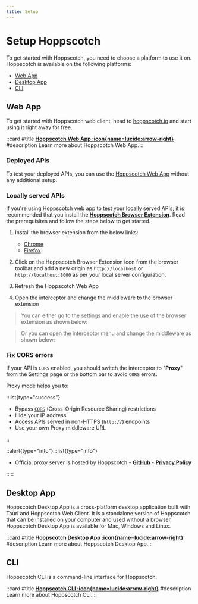 ```yaml
---
title: Setup
---
```


# Setup Hoppscotch

To get started with Hoppscotch, you need to choose a platform to use it on. Hoppscotch is available on the following platforms:

- [Web App](#web-app)
- [Desktop App](#desktop-app)
- [CLI](#cli)

## Web App

To get started with Hoppscotch web client, head to [hoppscotch.io](https://hoppscotch.io) and start using it right away for free.

::card
#title
[**Hoppscotch Web App :icon{name=lucide:arrow-right}**](/documentation/clients/web)
#description
Learn more about Hoppscotch Web App.
::

### Deployed APIs

To test your deployed APIs, you can use the [Hoppscotch Web App](https://hoppscotch.io) without any additional setup.

### Locally served APIs

If you're using Hoppscotch web app to test your locally served APIs, it is recommended that you install the [**Hoppscotch Browser Extension**](/documentation/features/interceptor#browser-extension). Read the prerequisites and follow the steps below to get started.

1. Install the browser extension from the below links:

   - [Chrome](https://chrome.google.com/webstore/detail/hoppscotch-browser-extens/amknoiejhlmhancpahfcfcfhllgkpbld?hl=en)
   - [Firefox](https://addons.mozilla.org/en-US/firefox/addon/hoppscotch)

2. Click on the Hoppscotch Browser Extension icon from the browser toolbar and add a new origin as `http://localhost` or `http://localhost:8000` as per your local server configuration.

   <ZoomableImage src="features/browser-extension" extension="png" alt="Hoppscotch Browser Extension" />

3. Refresh the Hoppscotch Web App
4. Open the interceptor and change the middleware to the browser extension

> You can either go to the settings and enable the use of the browser extension as shown below:

<ZoomableImage src="getting-started/browser-extension-enable-1" extension="png" alt="Enable extension from settings" />

> Or you can open the interceptor menu and change the middleware as shown below:

<ZoomableImage src="getting-started/browser-extension-enable-2" extension="png" alt="Enable extension from interceptor" />

### Fix CORS errors

If your API is `CORS` enabled, you should switch the interceptor to "**Proxy**" from the Settings page or the bottom bar to avoid `CORS` errors.

Proxy mode helps you to:

::list{type="success"}

- Bypass [`CORS`](https://developer.mozilla.org/en-US/docs/Web/HTTP/CORS) (Cross-Origin Resource Sharing) restrictions
- Hide your IP address
- Access APIs served in non-HTTPS (`http://`) endpoints
- Use your own Proxy middleware URL

::

::alert{type="info"}
::list{type="info"}

- Official proxy server is hosted by Hoppscotch - **[GitHub](https://github.com/hoppscotch/proxyscotch)** - **[Privacy Policy](/support/privacy)**

::
::

## Desktop App

Hoppscotch Desktop App is a cross-platform desktop application built with Tauri and Hoppscotch Web Client. It is a standalone version of Hoppscotch that can be installed on your computer and used without a browser. Hoppscotch Desktop App is available for Mac, Windows and Linux.

::card
#title
[**Hoppscotch Desktop App :icon{name=lucide:arrow-right}**](/documentation/clients/desktop)
#description
Learn more about Hoppscotch Desktop App.
::

## CLI

Hoppscotch CLI is a command-line interface for Hoppscotch.

::card
#title
[**Hoppscotch CLI :icon{name=lucide:arrow-right}**](/documentation/clients/cli)
#description
Learn more about Hoppscotch CLI.
::
